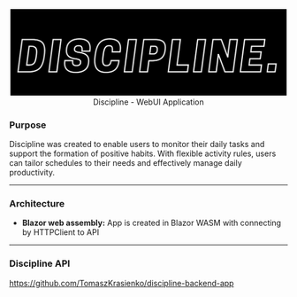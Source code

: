 <div align="center">
    <img src="assets/discipline_logo.png" width="500">
</div>

<div align="center">
    Discipline - WebUI Application
</div>

### Purpose
Discipline was created to enable users to monitor their daily tasks and support the formation of positive habits. With flexible activity rules, users can tailor schedules to their needs and effectively manage daily productivity.

---
### Architecture

- **Blazor web assembly:** App is created in Blazor WASM with connecting by HTTPClient to API

---
### Discipline API 
https://github.com/TomaszKrasienko/discipline-backend-app
